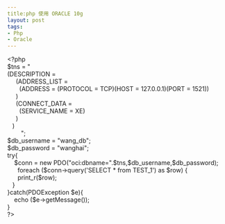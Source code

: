 ```yaml
---
title:php 使用 ORACLE 10g
layout: post
tags:
- Php
- Oracle
---
```

<div> &lt;?php<br/>$tns = "<br/>(DESCRIPTION =<br/>     (ADDRESS_LIST =<br/>       (ADDRESS = (PROTOCOL = TCP)(HOST = 127.0.0.1)(PORT = 1521))<br/>     )<br/>     (CONNECT_DATA =<br/>       (SERVICE_NAME = XE)<br/>     )<br/>   )<br/>        ";<br/>$db_username = "wang_db";<br/>$db_password = "wanghai";<br/>try{<br/>    $conn = new PDO("oci:dbname=".$tns,$db_username,$db_password);<br/>      foreach ($conn-&gt;query('SELECT * from TEST_1') as $row) {<br/>      print_r($row);<br/>   }<br/>}catch(PDOException $e){<br/>    echo ($e-&gt;getMessage());<br/>}<br/>?&gt; </div>